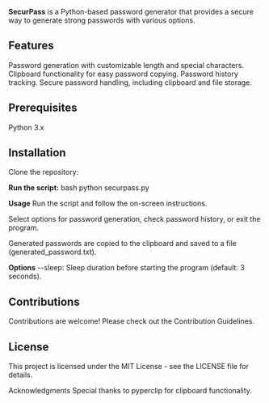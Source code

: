 **SecurPass** is a Python-based password generator that provides a secure way to generate strong passwords with various options.

## Features
Password generation with customizable length and special characters.
Clipboard functionality for easy password copying.
Password history tracking.
Secure password handling, including clipboard and file storage.


## Prerequisites
Python 3.x


## Installation
Clone the repository:


**Run the script:**
bash
python securpass.py

**Usage**
Run the script and follow the on-screen instructions.

Select options for password generation, check password history, or exit the program.

Generated passwords are copied to the clipboard and saved to a file (generated_password.txt).

**Options**
--sleep: Sleep duration before starting the program (default: 3 seconds).


## Contributions 
Contributions are welcome! Please check out the Contribution Guidelines.


## License
This project is licensed under the MIT License - see the LICENSE file for details.

Acknowledgments
Special thanks to pyperclip for clipboard functionality.

